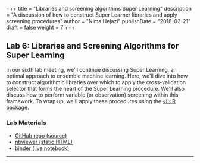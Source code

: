 +++
title = "Libraries and screening algorithms Super Learning"
description = "A discussion of how to construct Super Learner libraries and apply screening procedures"
author = "Nima Hejazi"
publishDate = "2018-02-21"
draft = false
weight = 7
+++

## Lab 6: Libraries and Screening Algorithms for Super Learning

In our sixth lab meeting, we'll continue discussing Super Learning, an optimal
approach to ensemble machine learning. Here, we'll dive into how to construct
algorithmic libraries over which to apply the cross-validation selector that
forms the heart of the Super Learning procedure. We'll also discuss how to
perform variable (or observation) screening within this framework. To wrap up,
we'll apply these procedures using the [`sl3` R
package](https://github.com/tlverse/sl3).

### Lab Materials

* [GitHub repo (source)](https://github.com/tlbbd-spring2018/lab_06)
* [nbviewer (static HTML)](http://nbviewer.jupyter.org/github/tlbbd-spring2018/lab_06/blob/master/lab_06.ipynb)
* [binder (live
   notebook)](https://mybinder.org/v2/gh/tlbbd-spring2018/lab_06/master)

---
